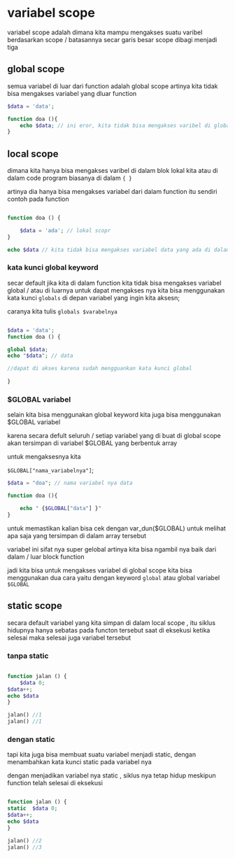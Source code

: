 # variabel scope

variabel scope adalah dimana kita mampu mengakses suatu varibel berdasarkan scope / batasannya
secar garis besar scope dibagi menjadi tiga

## global scope
semua variabel di luar dari function adalah global scope
artinya kita tidak bisa mengakses variabel yang dluar function

```php
$data = 'data';

function doa (){
    echo $data; // ini eror, kita tidak bisa mengakses varibel di global jika kita dari dalam function
}
```

## local scope
dimana kita hanya bisa mengakses varibel di dalam blok lokal kita atau di dalam code program biasanya di dalam `{ }`

artinya dia hanya bisa mengakses variabel dari dalam function itu sendiri
contoh pada function

```php

function doa () {

    $data = 'ada'; // lokal scopr
}

echo $data // kita tidak bisa mengakses variabel data yang ada di dalam function doa
```

### kata kunci global keyword
secar default  jika kita di dalam function kita tidak bisa mengakses variabel global / atau di luarnya
untuk dapat mengakses nya kita bisa menggunakan kata kunci `globals`  di depan variabel yang ingin kita aksesn;

caranya kita tulis `globals $varabelnya`


```php

$data = 'data';
function doa () {

global $data;
echo "$data"; // data

//dapat di akses karena sudah mengguankan kata kunci global
   
}

```

### $GLOBAL variabel
selain kita bisa menggunakan global keyword kita juga bisa menggunakan $GLOBAL variabel

karena secara defult seluruh / setiap variabel yang di buat di global scope akan tersimpan di variabel $GLOBAL yang berbentuk array


untuk mengaksesnya kita 

`$GLOBAL["nama_variabelnya"]`;

```php
$data = "doa"; // nama variabel nya data

function doa (){

    echo " {$GLOBAL["data"] }"
}

```
untuk memastikan kalian bisa cek dengan var_dun($GLOBAL)
untuk melihat apa saja yang tersimpan di dalam array tersebut

variabel ini sifat nya super gelobal artinya kita bisa 
ngambil nya baik dari dalam / luar block function


jadi kita bisa untuk mengakses variabel di global scope
kita bisa menggunakan dua cara yaitu
dengan keyword `global` atau global variabel `$GLOBAL`

## static scope

secara default variabel yang kita simpan di dalam local scope , itu siklus hidupnya hanya sebatas pada functon tersebut saat di eksekusi
ketika selesai maka selesai juga variabel tersebut



### tanpa static
```php

function jalan () {
    $data 0;
$data++;
echo $data
}

jalan() //1
jalan() //1

```

### dengan static

tapi kita juga bisa membuat suatu variabel menjadi static,
dengan menambahkan kata kunci static pada variabel nya

dengan menjadikan variabel nya static , siklus nya tetap hidup meskipun function telah selesai di eksekusi

```php

function jalan () {
static  $data 0;
$data++;
echo $data
}

jalan() //2
jalan() //3

```



